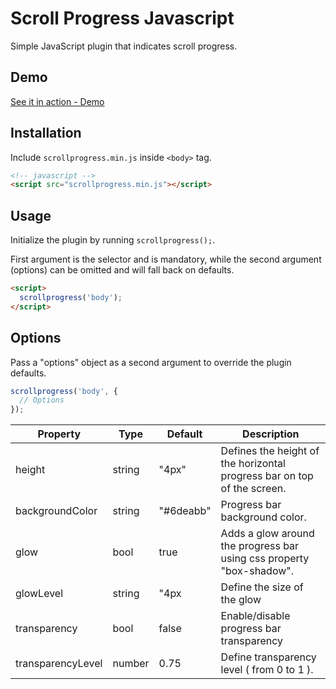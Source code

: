 # Scroll Progress Javascript
Simple JavaScript plugin that indicates scroll progress.

## Demo
[See it in action - Demo](https://weekaah.github.io/scrollprogress)

## Installation
Include `scrollprogress.min.js` inside `<body>` tag.
```html
<!-- javascript -->
<script src="scrollprogress.min.js"></script>
```


## Usage
Initialize the plugin by running `scrollprogress();`.

First argument is the selector and is mandatory, while the second argument (options) can be omitted and will fall
back on defaults.

```html
<script>
  scrollprogress('body');
</script>
```

## Options
Pass a "options" object as a second argument to override the plugin defaults.

```js
scrollprogress('body', {
  // Options
});
```

| Property | Type | Default | Description |
| --- | --- | --- | --- |
| height | string | "4px" | Defines the height of the horizontal progress bar on top of the screen. |
| backgroundColor | string | "#6deabb" | Progress bar background color. |
| glow| bool | true | Adds a glow around the progress bar using css property "box-shadow". |
| glowLevel | string | "4px | Define the size of the glow |
| transparency | bool | false | Enable/disable progress bar transparency |
| transparencyLevel | number | 0.75 | Define transparency level ( from 0 to 1 ). |
